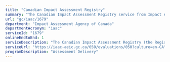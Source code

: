 ```yaml
---
title: "Canadian Impact Assessment Registry"
summary: "The Canadian Impact Assessment Registry service from Impact Assessment Agency of Canada is available end-to-end online, according to the GC Service Inventory."
url: "gc/iaac/1679"
department: "Impact Assessment Agency of Canada"
departmentAcronym: "iaac"
serviceId: "1679"
onlineEndtoEnd: 1
serviceDescription: "The Canadian Impact Assessment Registry (the Registry) (formerly the Canadian Environmental Assessment Registry), consisting of an Internet site and Project files, was established under the Impact Assessment Act (IAA), to facilitate public access to records related to federal assessments. The Internet site is an electronic registry administered by the Impact Assessment Agency of Canada to deliver online access to key information and records about assessments undertaken under IAA. Project files refer to all records that were used in the context of an assessment. Federal authorities maintain project files and post specific records via the online Registry for assessments under their responsibility."
serviceUrl: "https://iaac-aeic.gc.ca/050/evaluations/050?culture=en-CA"
programDescription: "Assessment Delivery"
---
```

